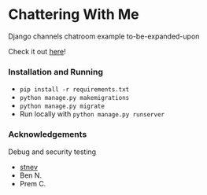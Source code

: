 # Chattering With Me

Django channels chatroom example to-be-expanded-upon

Check it out [here](http://www.chatteringwith.me)!

### Installation and Running
  - `pip install -r requirements.txt`
  - `python manage.py makemigrations`
  - `python manage.py migrate`
  - Run locally with `python manage.py runserver`
  
### Acknowledgements

Debug and security testing

  - [stnev](https://github.com/stnev)
  - Ben N.
  - Prem C.